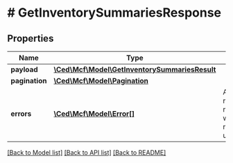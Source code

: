 # # GetInventorySummariesResponse

## Properties

Name | Type | Description | Notes
------------ | ------------- | ------------- | -------------
**payload** | [**\Ced\Mcf\Model\GetInventorySummariesResult**](GetInventorySummariesResult.md) |  | [optional]
**pagination** | [**\Ced\Mcf\Model\Pagination**](Pagination.md) |  | [optional]
**errors** | [**\Ced\Mcf\Model\Error[]**](Error.md) | A list of error responses returned when a request is unsuccessful. | [optional]

[[Back to Model list]](../../README.md#models) [[Back to API list]](../../README.md#endpoints) [[Back to README]](../../README.md)
